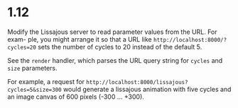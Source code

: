 # 1.12

Modify the Lissajous server to read parameter values from the URL. For exam- ple, you might arrange it so that a URL like `http://localhost:8000/?cycles=20` sets the number of cycles to 20 instead of the default 5. 

See the `render` handler, which parses the URL query string for `cycles` and
`size` parameters. 

For example, a request for `http://localhost:8000/lissajous?cycles=5&size=300`
would generate a lissajous animation with five cycles and an image canvas of
600 pixels (-300 ... +300).
